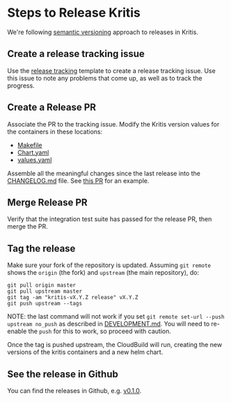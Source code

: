 # Steps to Release Kritis

We're following [semantic versioning](https://semver.org/) approach to releases in Kritis.

## Create a release tracking issue

Use the [release tracking](https://github.com/grafeas/kritis/issues/new?template=feature_request.md)
template to create a release tracking issue. Use this issue to note any problems that come up, as well
as to track the progress.

## Create a Release PR
Associate the PR to the tracking issue.  Modify the Kritis version values for the containers in these locations:

* [Makefile](Makefile#L19)
* [Chart.yaml](kritis-charts/Chart.yaml#L5)
* [values.yaml](kritis-charts/values.yaml#L8)

Assemble all the meaningful changes since the last release into the [CHANGELOG.md](CHANGELOG.md) file.
See [this PR](https://github.com/grafeas/kritis/pull/244) for an example.

## Merge Release PR
Verify that the integration test suite has passed for the release PR, then merge the PR.

## Tag the release

Make sure your fork of the repository is updated. Assuming `git remote` shows the `origin` (the fork) and `upstream` (the main repository), do:

```
git pull origin master
git pull upstream master
git tag -am "kritis-vX.Y.Z release" vX.Y.Z
git push upstream --tags
```

NOTE: the last command will not work if you set `git remote set-url --push upstream no_push` as described in [DEVELOPMENT.md](DEVELOPMENT.md). You will need to re-enable the `push` for this to work, so proceed with caution.

Once the tag is pushed upstream, the CloudBuild will run, creating the new versions of the kritis containers and a new helm chart.

## See the release in Github
You can find the releases in Github, e.g. [v0.1.0](https://github.com/grafeas/kritis/releases/tag/v0.1.0).
